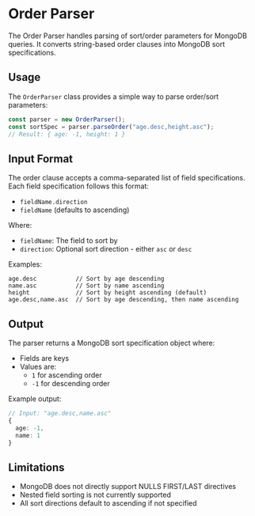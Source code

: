 # Order Parser

The Order Parser handles parsing of sort/order parameters for MongoDB queries. It converts string-based order clauses into MongoDB sort specifications.

## Usage

The `OrderParser` class provides a simple way to parse order/sort parameters:

```typescript
const parser = new OrderParser();
const sortSpec = parser.parseOrder("age.desc,height.asc");
// Result: { age: -1, height: 1 }
```

## Input Format

The order clause accepts a comma-separated list of field specifications. Each field specification follows this format:

- `fieldName.direction`
- `fieldName` (defaults to ascending)

Where:
- `fieldName`: The field to sort by
- `direction`: Optional sort direction - either `asc` or `desc`

Examples:
```
age.desc           // Sort by age descending
name.asc           // Sort by name ascending
height             // Sort by height ascending (default)
age.desc,name.asc  // Sort by age descending, then name ascending
```

## Output

The parser returns a MongoDB sort specification object where:
- Fields are keys
- Values are:
  - `1` for ascending order
  - `-1` for descending order

Example output:
```typescript
// Input: "age.desc,name.asc" 
{
  age: -1,
  name: 1
}
```

## Limitations

- MongoDB does not directly support NULLS FIRST/LAST directives
- Nested field sorting is not currently supported
- All sort directions default to ascending if not specified